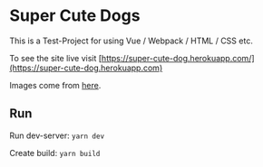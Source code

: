 # Super Cute Dogs

This is a Test-Project for using Vue / Webpack / HTML / CSS etc.

To see the site live visit [https://super-cute-dog.herokuapp.com/](https://super-cute-dog.herokuapp.com)

Images come from [here](https://dog.ceo/dog-api/).

## Run

Run dev-server:
`yarn dev`  

Create build:
`yarn build`
